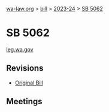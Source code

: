 [wa-law.org](/) > [bill](/bill/) > [2023-24](/bill/2023-24/) > [SB 5062](/bill/2023-24/sb/5062/)

# SB 5062
[leg.wa.gov](https://app.leg.wa.gov/billsummary?BillNumber=5062&Year=2023&Initiative=false)

## Revisions
* [Original Bill](1/)

## Meetings